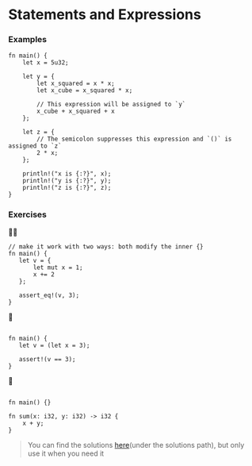 # Statements and Expressions

### Examples
```rust,editable
fn main() {
    let x = 5u32;

    let y = {
        let x_squared = x * x;
        let x_cube = x_squared * x;

        // This expression will be assigned to `y`
        x_cube + x_squared + x
    };

    let z = {
        // The semicolon suppresses this expression and `()` is assigned to `z`
        2 * x;
    };

    println!("x is {:?}", x);
    println!("y is {:?}", y);
    println!("z is {:?}", z);
}
```

### Exercises
🌟🌟
```rust,editable
// make it work with two ways: both modify the inner {}
fn main() {
   let v = {
       let mut x = 1;
       x += 2
   };

   assert_eq!(v, 3);
}
```

🌟
```rust,editable

fn main() {
   let v = (let x = 3);

   assert!(v == 3);
}
```

🌟
```rust,editable

fn main() {}

fn sum(x: i32, y: i32) -> i32 {
    x + y;
}
```

> You can find the solutions [here](https://github.com/sunface/rust-by-practice)(under the solutions path), but only use it when you need it